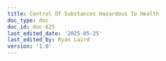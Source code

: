 ```yaml
---
title: Control Of Substances Hazardous To Health
doc_type: doc
doc_id: doc-625
last_edited_date: '2025-05-25'
last_edited_by: Ryan Laird
version: '1.0'
---
```



